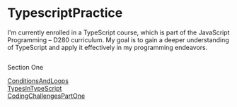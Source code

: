 # TypescriptPractice

I'm currently enrolled in a TypeScript course, which is part of the JavaScript Programming – D280 curriculum. My goal is to gain a deeper understanding of TypeScript and apply it effectively in my programming endeavors.

<div style="display: flex; flex-direction: column;">
  <p>Section One</p>
  <a href="/ConditionsAndLoops">ConditionsAndLoops</a>
  <a href="/TypesInTypeScript">TypesInTypeScript</a>
  <a href="/codingChallengesPartOne">CodingChallengesPartOne</a>
</div>

